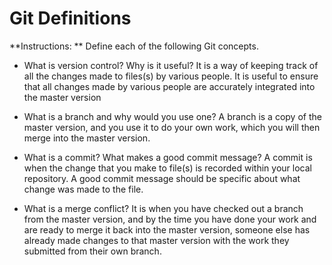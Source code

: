 # Git Definitions

**Instructions: ** Define each of the following Git concepts.

* What is version control?  Why is it useful? It is a way of keeping track of all the changes made to files(s) by various people. It is useful to ensure that all changes made by various people are accurately integrated into the master version

* What is a branch and why would you use one? A branch is a copy of the master version, and you use it to do your own work, which you will then merge into the master version.


* What is a commit? What makes a good commit message? A commit is when the change that you make to file(s) is recorded within your local repository. A good commit message should be specific about what change was made to the file.


* What is a merge conflict? It is when you have checked out a branch from the master version, and by the time you have done your work and are ready to merge it back into the master version, someone else has already made changes to that master version with the work they submitted from their own branch.